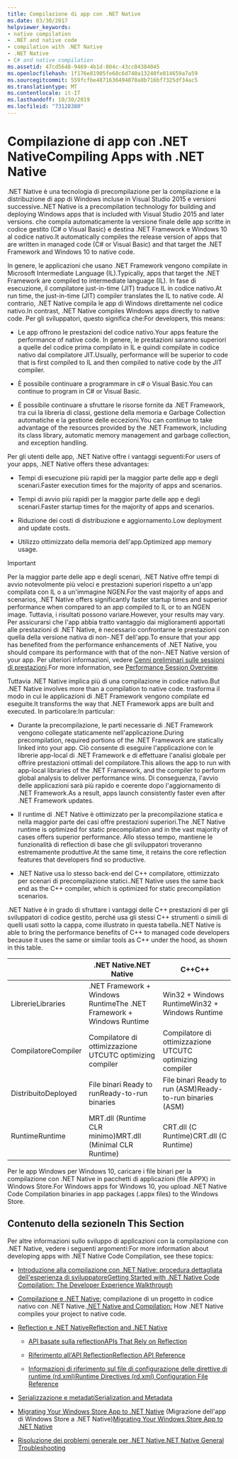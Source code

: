 ```yaml
---
title: Compilazione di app con .NET Native
ms.date: 03/30/2017
helpviewer_keywords:
- native compilation
- .NET and native code
- compilation with .NET Native
- .NET Native
- C# and native compilation
ms.assetid: 47cd5648-9469-4b1d-804c-43cc04384045
ms.openlocfilehash: 1f176e81905fe68c6d740a13240fe814659a7a59
ms.sourcegitcommit: 559fcfbe4871636494870a8b716bf7325df34ac5
ms.translationtype: MT
ms.contentlocale: it-IT
ms.lasthandoff: 10/30/2019
ms.locfileid: "73128380"
---
```

# <a name="compiling-apps-with-net-native"></a><span data-ttu-id="07c26-102">Compilazione di app con .NET Native</span><span class="sxs-lookup"><span data-stu-id="07c26-102">Compiling Apps with .NET Native</span></span>

<span data-ttu-id="07c26-103">.NET Native è una tecnologia di precompilazione per la compilazione e la distribuzione di app di Windows incluse in Visual Studio 2015 e versioni successive.</span><span class="sxs-lookup"><span data-stu-id="07c26-103">.NET Native is a precompilation technology for building and deploying Windows apps that is included with Visual Studio 2015 and later versions.</span></span> <span data-ttu-id="07c26-104">che compila automaticamente la versione finale delle app scritte in codice gestito (C# o Visual Basic) e destina .NET Framework e Windows 10 al codice nativo.</span><span class="sxs-lookup"><span data-stu-id="07c26-104">It automatically compiles the release version of apps that are written in managed code (C# or Visual Basic) and that target the .NET Framework and Windows 10 to native code.</span></span>

<span data-ttu-id="07c26-105">In genere, le applicazioni che usano .NET Framework vengono compilate in Microsoft Intermediate Language (IL).</span><span class="sxs-lookup"><span data-stu-id="07c26-105">Typically, apps that target the .NET Framework are compiled to intermediate language (IL).</span></span> <span data-ttu-id="07c26-106">In fase di esecuzione, il compilatore just-in-time (JIT) traduce IL in codice nativo.</span><span class="sxs-lookup"><span data-stu-id="07c26-106">At run time, the just-in-time (JIT) compiler translates the IL to native code.</span></span> <span data-ttu-id="07c26-107">Al contrario, .NET Native compila le app di Windows direttamente nel codice nativo.</span><span class="sxs-lookup"><span data-stu-id="07c26-107">In contrast, .NET Native compiles Windows apps directly to native code.</span></span> <span data-ttu-id="07c26-108">Per gli sviluppatori, questo significa che:</span><span class="sxs-lookup"><span data-stu-id="07c26-108">For developers, this means:</span></span>

- <span data-ttu-id="07c26-109">Le app offrono le prestazioni del codice nativo.</span><span class="sxs-lookup"><span data-stu-id="07c26-109">Your apps feature the performance of native code.</span></span> <span data-ttu-id="07c26-110">In genere, le prestazioni saranno superiori a quelle del codice prima compilato in IL e quindi compilate in codice nativo dal compilatore JIT.</span><span class="sxs-lookup"><span data-stu-id="07c26-110">Usually, performance will be superior to code that is first compiled to IL and then compiled to native code by the JIT compiler.</span></span>

- <span data-ttu-id="07c26-111">È possibile continuare a programmare in c# o Visual Basic.</span><span class="sxs-lookup"><span data-stu-id="07c26-111">You can continue to program in C# or Visual Basic.</span></span>

- <span data-ttu-id="07c26-112">È possibile continuare a sfruttare le risorse fornite da .NET Framework, tra cui la libreria di classi, gestione della memoria e Garbage Collection automatiche e la gestione delle eccezioni.</span><span class="sxs-lookup"><span data-stu-id="07c26-112">You can continue to take advantage of the resources provided by the .NET Framework, including its class library, automatic memory management and garbage collection, and exception handling.</span></span>

<span data-ttu-id="07c26-113">Per gli utenti delle app, .NET Native offre i vantaggi seguenti:</span><span class="sxs-lookup"><span data-stu-id="07c26-113">For users of your apps, .NET Native offers these advantages:</span></span>

- <span data-ttu-id="07c26-114">Tempi di esecuzione più rapidi per la maggior parte delle app e degli scenari.</span><span class="sxs-lookup"><span data-stu-id="07c26-114">Faster execution times for the majority of apps and scenarios.</span></span>

- <span data-ttu-id="07c26-115">Tempi di avvio più rapidi per la maggior parte delle app e degli scenari.</span><span class="sxs-lookup"><span data-stu-id="07c26-115">Faster startup times for the majority of apps and scenarios.</span></span>

- <span data-ttu-id="07c26-116">Riduzione dei costi di distribuzione e aggiornamento.</span><span class="sxs-lookup"><span data-stu-id="07c26-116">Low deployment and update costs.</span></span>

- <span data-ttu-id="07c26-117">Utilizzo ottimizzato della memoria dell'app.</span><span class="sxs-lookup"><span data-stu-id="07c26-117">Optimized app memory usage.</span></span>

> [!IMPORTANT]
> <span data-ttu-id="07c26-118">Per la maggior parte delle app e degli scenari, .NET Native offre tempi di avvio notevolmente più veloci e prestazioni superiori rispetto a un'app compilata con IL o a un'immagine NGEN.</span><span class="sxs-lookup"><span data-stu-id="07c26-118">For the vast majority of apps and scenarios, .NET Native offers significantly faster startup times and superior performance when compared to an app compiled to IL or to an NGEN image.</span></span> <span data-ttu-id="07c26-119">Tuttavia, i risultati possono variare.</span><span class="sxs-lookup"><span data-stu-id="07c26-119">However, your results may vary.</span></span> <span data-ttu-id="07c26-120">Per assicurarsi che l'app abbia tratto vantaggio dai miglioramenti apportati alle prestazioni di .NET Native, è necessario confrontarne le prestazioni con quella della versione nativa di non-.NET dell'app.</span><span class="sxs-lookup"><span data-stu-id="07c26-120">To ensure that your app has benefited from the performance enhancements of .NET Native, you should compare its performance with that of the non-.NET Native version of your app.</span></span> <span data-ttu-id="07c26-121">Per ulteriori informazioni, vedere [Cenni preliminari sulle sessioni di prestazioni](https://docs.microsoft.com/visualstudio/profiling/performance-session-overview).</span><span class="sxs-lookup"><span data-stu-id="07c26-121">For more information, see [Performance Session Overview](https://docs.microsoft.com/visualstudio/profiling/performance-session-overview).</span></span>

<span data-ttu-id="07c26-122">Tuttavia .NET Native implica più di una compilazione in codice nativo.</span><span class="sxs-lookup"><span data-stu-id="07c26-122">But .NET Native involves more than a compilation to native code.</span></span> <span data-ttu-id="07c26-123">trasforma il modo in cui le applicazioni di .NET Framework vengono compilate ed eseguite.</span><span class="sxs-lookup"><span data-stu-id="07c26-123">It transforms the way that .NET Framework apps are built and executed.</span></span> <span data-ttu-id="07c26-124">In particolare:</span><span class="sxs-lookup"><span data-stu-id="07c26-124">In particular:</span></span>

- <span data-ttu-id="07c26-125">Durante la precompilazione, le parti necessarie di .NET Framework vengono collegate staticamente nell'applicazione.</span><span class="sxs-lookup"><span data-stu-id="07c26-125">During precompilation, required portions of the .NET Framework are statically linked into your app.</span></span> <span data-ttu-id="07c26-126">Ciò consente di eseguire l'applicazione con le librerie app-local di .NET Framework e di effettuare l'analisi globale per offrire prestazioni ottimali del compilatore.</span><span class="sxs-lookup"><span data-stu-id="07c26-126">This allows the app to run with app-local libraries of the .NET Framework, and the compiler to perform global analysis to deliver performance wins.</span></span> <span data-ttu-id="07c26-127">Di conseguenza, l'avvio delle applicazioni sarà più rapido e coerente dopo l'aggiornamento di .NET Framework.</span><span class="sxs-lookup"><span data-stu-id="07c26-127">As a result, apps launch consistently faster even after .NET Framework updates.</span></span>

- <span data-ttu-id="07c26-128">Il runtime di .NET Native è ottimizzato per la precompilazione statica e nella maggior parte dei casi offre prestazioni superiori.</span><span class="sxs-lookup"><span data-stu-id="07c26-128">The .NET Native runtime is optimized for static precompilation and in the vast majority of cases offers superior performance.</span></span> <span data-ttu-id="07c26-129">Allo stesso tempo, mantiene le funzionalità di reflection di base che gli sviluppatori troveranno estremamente produttive.</span><span class="sxs-lookup"><span data-stu-id="07c26-129">At the same time, it retains the core reflection features that developers find so productive.</span></span>

- <span data-ttu-id="07c26-130">.NET Native usa lo stesso back-end del C++ compilatore, ottimizzato per scenari di precompilazione statici.</span><span class="sxs-lookup"><span data-stu-id="07c26-130">.NET Native uses the same back end as the C++ compiler, which is optimized for static precompilation scenarios.</span></span>

<span data-ttu-id="07c26-131">.NET Native è in grado di sfruttare i vantaggi delle C++ prestazioni di per gli sviluppatori di codice gestito, perché usa gli stessi C++ strumenti o simili di quelli usati sotto la cappa, come illustrato in questa tabella.</span><span class="sxs-lookup"><span data-stu-id="07c26-131">.NET Native is able to bring the performance benefits of C++ to managed code developers because it uses the same or similar tools as C++ under the hood, as shown in this table.</span></span>

||<span data-ttu-id="07c26-132">.NET Native</span><span class="sxs-lookup"><span data-stu-id="07c26-132">.NET Native</span></span>|<span data-ttu-id="07c26-133">C++</span><span class="sxs-lookup"><span data-stu-id="07c26-133">C++</span></span>|
|-|----------------------------------------------------------------|-----------|
|<span data-ttu-id="07c26-134">Librerie</span><span class="sxs-lookup"><span data-stu-id="07c26-134">Libraries</span></span>|<span data-ttu-id="07c26-135">.NET Framework + Windows Runtime</span><span class="sxs-lookup"><span data-stu-id="07c26-135">The .NET Framework + Windows Runtime</span></span>|<span data-ttu-id="07c26-136">Win32 + Windows Runtime</span><span class="sxs-lookup"><span data-stu-id="07c26-136">Win32 + Windows Runtime</span></span>|
|<span data-ttu-id="07c26-137">Compilatore</span><span class="sxs-lookup"><span data-stu-id="07c26-137">Compiler</span></span>|<span data-ttu-id="07c26-138">Compilatore di ottimizzazione UTC</span><span class="sxs-lookup"><span data-stu-id="07c26-138">UTC optimizing compiler</span></span>|<span data-ttu-id="07c26-139">Compilatore di ottimizzazione UTC</span><span class="sxs-lookup"><span data-stu-id="07c26-139">UTC optimizing compiler</span></span>|
|<span data-ttu-id="07c26-140">Distribuito</span><span class="sxs-lookup"><span data-stu-id="07c26-140">Deployed</span></span>|<span data-ttu-id="07c26-141">File binari Ready to run</span><span class="sxs-lookup"><span data-stu-id="07c26-141">Ready-to-run binaries</span></span>|<span data-ttu-id="07c26-142">File binari Ready to run (ASM)</span><span class="sxs-lookup"><span data-stu-id="07c26-142">Ready-to-run binaries (ASM)</span></span>|
|<span data-ttu-id="07c26-143">Runtime</span><span class="sxs-lookup"><span data-stu-id="07c26-143">Runtime</span></span>|<span data-ttu-id="07c26-144">MRT.dll (Runtime CLR minimo)</span><span class="sxs-lookup"><span data-stu-id="07c26-144">MRT.dll (Minimal CLR Runtime)</span></span>|<span data-ttu-id="07c26-145">CRT.dll (C Runtime)</span><span class="sxs-lookup"><span data-stu-id="07c26-145">CRT.dll (C Runtime)</span></span>|

<span data-ttu-id="07c26-146">Per le app Windows per Windows 10, caricare i file binari per la compilazione con .NET Native in pacchetti di applicazioni (file APPX) in Windows Store.</span><span class="sxs-lookup"><span data-stu-id="07c26-146">For Windows apps for Windows 10, you upload .NET Native Code Compilation binaries in app packages (.appx files) to the Windows Store.</span></span>

## <a name="in-this-section"></a><span data-ttu-id="07c26-147">Contenuto della sezione</span><span class="sxs-lookup"><span data-stu-id="07c26-147">In This Section</span></span>

<span data-ttu-id="07c26-148">Per altre informazioni sullo sviluppo di applicazioni con la compilazione con .NET Native, vedere i seguenti argomenti:</span><span class="sxs-lookup"><span data-stu-id="07c26-148">For more information about developing apps with .NET Native Code Compilation, see these topics:</span></span>

- [<span data-ttu-id="07c26-149">Introduzione alla compilazione con .NET Native: procedura dettagliata dell'esperienza di sviluppatore</span><span class="sxs-lookup"><span data-stu-id="07c26-149">Getting Started with .NET Native Code Compilation: The Developer Experience Walkthrough</span></span>](getting-started-with-net-native.md)

- <span data-ttu-id="07c26-150">[Compilazione e .NET Native:](net-native-and-compilation.md) compilazione di un progetto in codice nativo con .NET Native.</span><span class="sxs-lookup"><span data-stu-id="07c26-150">[.NET Native and Compilation:](net-native-and-compilation.md) How .NET Native compiles your project to native code.</span></span>

- [<span data-ttu-id="07c26-151">Reflection e .NET Native</span><span class="sxs-lookup"><span data-stu-id="07c26-151">Reflection and .NET Native</span></span>](reflection-and-net-native.md)

  - [<span data-ttu-id="07c26-152">API basate sulla reflection</span><span class="sxs-lookup"><span data-stu-id="07c26-152">APIs That Rely on Reflection</span></span>](apis-that-rely-on-reflection.md)

  - [<span data-ttu-id="07c26-153">Riferimento all'API Reflection</span><span class="sxs-lookup"><span data-stu-id="07c26-153">Reflection API Reference</span></span>](net-native-reflection-api-reference.md)

  - [<span data-ttu-id="07c26-154">Informazioni di riferimento sul file di configurazione delle direttive di runtime (rd.xml)</span><span class="sxs-lookup"><span data-stu-id="07c26-154">Runtime Directives (rd.xml) Configuration File Reference</span></span>](runtime-directives-rd-xml-configuration-file-reference.md)

- [<span data-ttu-id="07c26-155">Serializzazione e metadati</span><span class="sxs-lookup"><span data-stu-id="07c26-155">Serialization and Metadata</span></span>](serialization-and-metadata.md)

- <span data-ttu-id="07c26-156">[Migrating Your Windows Store App to .NET Native](migrating-your-windows-store-app-to-net-native.md) (Migrazione dell'app di Windows Store a .NET Native)</span><span class="sxs-lookup"><span data-stu-id="07c26-156">[Migrating Your Windows Store App to .NET Native](migrating-your-windows-store-app-to-net-native.md)</span></span>

- [<span data-ttu-id="07c26-157">Risoluzione dei problemi generale per .NET Native</span><span class="sxs-lookup"><span data-stu-id="07c26-157">.NET Native General Troubleshooting</span></span>](net-native-general-troubleshooting.md)
